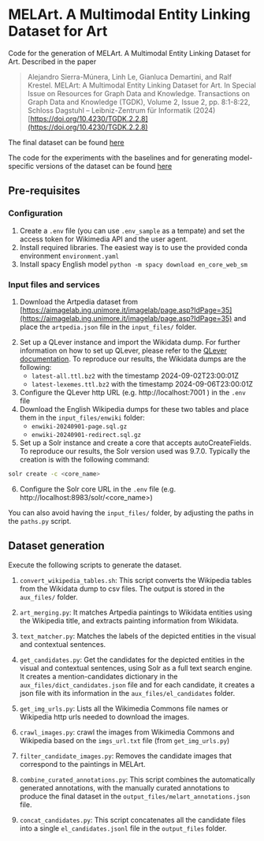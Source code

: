 # MELArt. A Multimodal Entity Linking  Dataset for Art

Code for the generation of MELArt. A Multimodal Entity Linking  Dataset for Art. Described in the paper

> Alejandro Sierra-Múnera, Linh Le, Gianluca Demartini, and Ralf Krestel. MELArt: A Multimodal Entity Linking Dataset for Art. In Special Issue on Resources for Graph Data and Knowledge. Transactions on Graph Data and Knowledge (TGDK), Volume 2, Issue 2, pp. 8:1-8:22, Schloss Dagstuhl – Leibniz-Zentrum für Informatik (2024) [https://doi.org/10.4230/TGDK.2.2.8](https://doi.org/10.4230/TGDK.2.2.8)

The final dataset can be found [here](https://doi.org/10.48610/8a1ccdf)

The code for the experiments with the baselines and for generating model-specific versions of the dataset can be found [here](https://github.com/HPI-Information-Systems/MELArt_experiments/)

## Pre-requisites

### Configuration

1. Create a `.env` file (you can use `.env_sample` as a tempate) and set the access token for Wikimedia API and the user agent.
2. Install required libraries. The easiest way is to use the provided conda environment `environment.yaml`
3. Install spacy English model `python -m spacy download en_core_web_sm`

### Input files and services

1. Download the Artpedia dataset from [https://aimagelab.ing.unimore.it/imagelab/page.asp?IdPage=35](https://aimagelab.ing.unimore.it/imagelab/page.asp?IdPage=35) and place the `artpedia.json` file in the `input_files/` folder.
<!-- 2. Download the Wikidata dump `latest-all.json.bz2` [https://dumps.wikimedia.org/wikidatawiki/entities/](https://dumps.wikimedia.org/wikidatawiki/entities/) the dump from 2023-03-22 was used to generate MELArt. The file should be put into or linked from `input_files/`. -->
2. Set up a QLever instance and import the Wikidata dump. For further information on how to set up QLever, please refer to the [QLever documentation](https://github.com/ad-freiburg/qlever/wiki/Using-QLever-for-Wikidata). To reproduce our results, the Wikidata dumps are the following:
    - `latest-all.ttl.bz2` with the timestamp 2024-09-02T23:00:01Z
    - `latest-lexemes.ttl.bz2` with the timestamp 2024-09-06T23:00:01Z
3. Configure the QLever http URL (e.g. http://localhost:7001 ) in the `.env` file
4. Download the English Wikipedia dumps for these two tables and place them in the `input_files/enwiki` folder:
    - `enwiki-20240901-page.sql.gz`
    - `enwiki-20240901-redirect.sql.gz`
5. Set up a Solr instance and create a core that accepts autoCreateFields. To reproduce our results, the Solr version used was 9.7.0. 
Typically the creation is with the following command:
```bash
solr create -c <core_name>
```
6. Configure the Solr core URL in the `.env` file (e.g. http://localhost:8983/solr/<core_name>)

You can also avoid having the `input_files/` folder, by adjusting the paths in the `paths.py` script.

## Dataset generation

Execute the following scripts to generate the dataset.

1. `convert_wikipedia_tables.sh`: This script converts the Wikipedia tables from the Wikidata dump to csv files. The output is stored in the `aux_files/` folder.

2. `art_merging.py`: It matches Artpedia paintings to Wikidata entities using the Wikipedia title, and extracts painting information from Wikidata.

3. `text_matcher.py`: Matches the labels of the depicted entities in the visual and contextual sentences.

4. `get_candidates.py`: Get the candidates for the depicted entities in the visual and contextual sentences, using Solr as a full text search engine. It creates a mention-candidates dictionary in the `aux_files/dict_candidates.json` file and for each candidate, it creates a json file with its information in the `aux_files/el_candidates` folder.

5. `get_img_urls.py`: Lists all the Wikimedia Commons file names or Wikipedia http urls needed to download the images. 

6. `crawl_images.py`: crawl the images from Wikimedia Commons and Wikipedia based on the `imgs_url.txt` file (from `get_img_urls.py`)

7. `filter_candidate_images.py`: Removes the candidate images that correspond to the paintings in MELArt.

8. `combine_curated_annotations.py`: This script combines the automatically generated annotations, with the manually curated annotations to produce the final dataset in the `output_files/melart_annotations.json` file.

9. `concat_candidates.py`: This script concatenates all the candidate files into a single `el_candidates.jsonl` file in the `output_files` folder.
